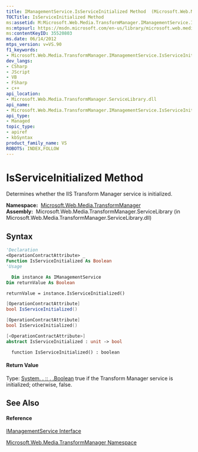 ```yaml
---
title: IManagementService.IsServiceInitialized Method  (Microsoft.Web.Media.TransformManager)
TOCTitle: IsServiceInitialized Method
ms:assetid: M:Microsoft.Web.Media.TransformManager.IManagementService.IsServiceInitialized
ms:mtpsurl: https://msdn.microsoft.com/en-us/library/microsoft.web.media.transformmanager.imanagementservice.isserviceinitialized(v=VS.90)
ms:contentKeyID: 35520803
ms.date: 06/14/2012
mtps_version: v=VS.90
f1_keywords:
- Microsoft.Web.Media.TransformManager.IManagementService.IsServiceInitialized
dev_langs:
- CSharp
- JScript
- VB
- FSharp
- c++
api_location:
- Microsoft.Web.Media.TransformManager.ServiceLibrary.dll
api_name:
- Microsoft.Web.Media.TransformManager.IManagementService.IsServiceInitialized
api_type:
- Managed
topic_type:
- apiref
- kbSyntax
product_family_name: VS
ROBOTS: INDEX,FOLLOW
---
```


# IsServiceInitialized Method

Determines whether the IIS Transform Manager service is initialized.

**Namespace:**  [Microsoft.Web.Media.TransformManager](microsoft-web-media-transformmanager-namespace.md)  
**Assembly:**  Microsoft.Web.Media.TransformManager.ServiceLibrary (in Microsoft.Web.Media.TransformManager.ServiceLibrary.dll)

## Syntax

``` vb
'Declaration
<OperationContractAttribute> _
Function IsServiceInitialized As Boolean
'Usage

  Dim instance As IManagementService
Dim returnValue As Boolean

returnValue = instance.IsServiceInitialized()
```

``` csharp
[OperationContractAttribute]
bool IsServiceInitialized()
```

``` c++
[OperationContractAttribute]
bool IsServiceInitialized()
```

``` fsharp
[<OperationContractAttribute>]
abstract IsServiceInitialized : unit -> bool 
```

``` jscript
  function IsServiceInitialized() : boolean
```

#### Return Value

Type: [System. . :: . .Boolean](https://msdn.microsoft.com/en-us/library/a28wyd50\(v=vs.90\))  
true if the Transform Manager service is initialized; otherwise, false.  

## See Also

#### Reference

[IManagementService Interface](imanagementservice-interface-microsoft-web-media-transformmanager.md)

[Microsoft.Web.Media.TransformManager Namespace](microsoft-web-media-transformmanager-namespace.md)

